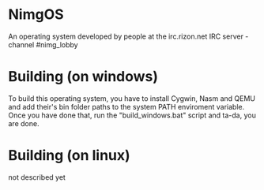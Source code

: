 # NimgOS
An operating system developed by people at the irc.rizon.net IRC server - channel #nimg_lobby

# Building (on windows)
To build this operating system, you have to install Cygwin, Nasm and QEMU and add their's bin folder paths to the system PATH enviroment variable.
Once you have done that, run the "build_windows.bat" script and ta-da, you are done.

# Building (on linux)
not described yet

